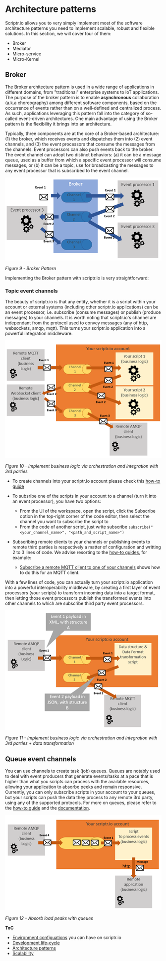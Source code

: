 # Architecture patterns

Scriptr.io allows you to very simply implement most of the software architecture patterns you need to implement scalable, robust and flexible solutions.
In this section, we will cover four of them:

- Broker
- Mediator
- Micro-service
- Micro-Kernel

## Broker

The Broker architecture pattern is used in a wide range of applications in different domains, from "traditional" enterprise systems to IoT applications. The purpose of the broker pattern is to enable **asynchronous** collaboration (a.k.a choreography) among different software components, based on the occurrence of events rather than on a well-defined and centralized process. As such, applications leveraging this pattern fall into the category of so-called event-driven architectures. One main advantage of using the Broker pattern is the flexibility it brings into an architecture.

Typically, three components are at the core of a Broker-based architecture: (1) the broker, which receives events and dispatches them into (2) event channels, and (3) the event processors that consume the messages from the channels. Event processors can also push events back to the broker. The event channel can adopt two distinct behaviors: (a) it can be a message queue, used as a buffer from which a specific event processor will consume messages, or (b) it can be a topic, use for broadcasting the messages to any event processor that is subscribed to the event channel.

![broker pattern](./broker-pattern.PNG)

*Figure 9 - Broker Pattern*

Implementing the Broker pattern with scriptr.io is very straightforward:

### Topic event channels 
The beauty of scriptr.io is that any entity, whether it is a script within your account or external systems (including other scriptr.io applications) can be an event processor, i.e. subscribe (consume messages) or publish (produce messages) to your channels. It is worth noting that scriptr.io's channel are independant from the protocol used to convey messages (any of http, websockets, amqp, mqtt). This turns your scriptr.io application into a powerful integration middleware.

![Integration middleware](./middleware.PNG)

*Figure 10 - Implement business logic via orchestration and integration with 3rd parties*

- To create channels into your scriptr.io account please check this [how-to guide](https://github.com/scriptrdotio/howto/blob/master/publish_subscribe/create_channel.md)
- To subsribe one of the scripts in your account to a channel (turn it into an event processor), you have two options:
  - From the UI of the workspace, open the script, click the Subscribe option in the top-right corner of the code editor, then select the channel you want to subscribe the script to
  - From the code of another script, just write subscribe ```subscribe("<your_channel_name>", "<path_and_script_name>")```

 - Subscribing remote clients to your channels or publishing events to remote third parties is respectively a matter of configuration and writting 2 to 3 lines of code. We advise resorting to the [how-to guides](https://github.com/scriptrdotio/howto/blob/master/README.md#how-to), for example:
   - [Subscribe a remote MQTT client to one of your channels](https://github.com/scriptrdotio/howto/blob/master/mqtt/subscribe_mqtt_client.md#how-to-subscribe-a-remote-mqtt-client-to-receive-messages-from-my-scriptr-account) shows how to do this for an MQTT client.

With a few lines of code, you can actually turn your scriptr.io application into a powerful interoperability middleware, by creating a first layer of event processors (your scripts) to transform incoming data into a target format, then letting those event processors publish the transformed events into other channels to which are subscribe third party event processors.

![Interoperability middleware](./middelware-interoperability.PNG)

*Figure 11 - Implement business logic via orchestration and integration with 3rd parties + data transformation*

## Queue event channels

You can use channels to create task (job) queues. Queues are notably used to deal with event producers that generate events/tasks at a pace that is higher than what you scripts can process with the available resources, allowing your application to absorbe peeks and remain responsive. Currently, you can only subscribe scripts in your account to your queues, but your scripts can push the data they process to any remote 3rd party, using any of the supported protocols. For more on queues, please refer to the [how-to guide](https://github.com/scriptrdotio/howto/blob/master/queuing/queue_tasks.md) and the [documentation](https://www.scriptr.io/documentation#documentation-queuemodulequeueModule).

![message queueing](./message-queues.PNG)

*Figure 12 - Absorb load peaks with queues*


**ToC**
- [Environment configuations](./environment_configurations.md) you can have on scriptr.io
- [Development life-cycle](./development_life_cycle.md)
- [Architecture patterns](./architecture_patterns.md)
- [Scalability](./scalability.md)
